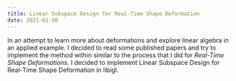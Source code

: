 ```yaml
---
title: Linear Subspace Design for Real-Time Shape Deformation
date: 2021-01-30
---
```

In an attempt to learn more about deformations and explore linear algebra in an applied example. I decided to read some published papers and try to implement the method within similar to the process that I did for <i>Real-Time Shape Deformations</i>. I decided to implement Linear Subspace Design for Real-Time Shape Deformation in libigl.

